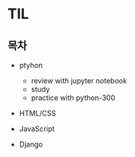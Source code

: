 
# TIL

## 목차

- ptyhon
  + review with jupyter notebook
  + study
  + practice with python-300 
  
- HTML/CSS

- JavaScript

- Django


